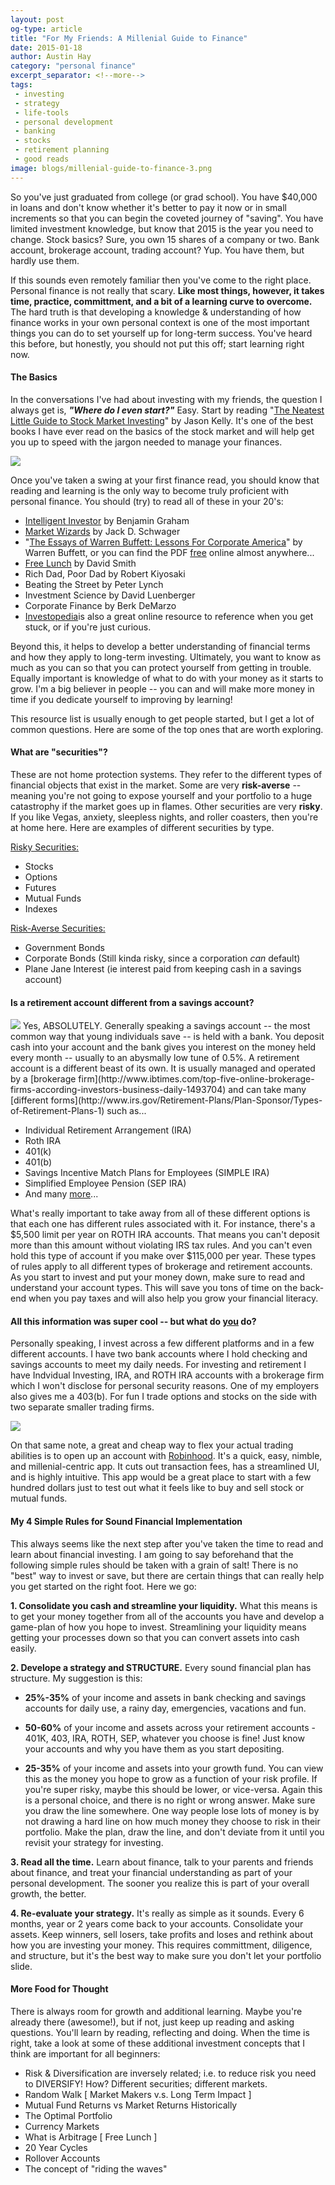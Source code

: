 ```yaml
---
layout: post
og-type: article
title: "For My Friends: A Millenial Guide to Finance"
date: 2015-01-18
author: Austin Hay
category: "personal finance"
excerpt_separator: <!--more-->
tags:
 - investing
 - strategy
 - life-tools
 - personal development
 - banking
 - stocks
 - retirement planning
 - good reads
image: blogs/millenial-guide-to-finance-3.png
---
```

<p>
So you've just graduated from college (or grad school). You have $40,000 in loans and don't know whether it's better to pay it now or in small increments so that you can begin the coveted journey of "saving". You have limited investment knowledge, but know that 2015 is the year you need to change. Stock basics? Sure, you own 15 shares of a company or two. Bank account, brokerage account, trading account? Yup. You have them, but hardly use them.
</p>
<!--more-->

If this sounds even remotely familiar then you've come to the right place. Personal finance is not really that scary. <b>Like most things, however, it takes time, practice, committment, and a bit of a learning curve to overcome.</b> The hard truth is that developing a knowledge &amp; understanding of how finance works in your own personal context is one of the most important things you can do to set yourself up for long-term success. You've heard this before, but honestly, you should not put this off; start learning right now. 

<h4><b>The Basics</b></h4>

In the conversations I've had about investing with my friends, the question I always get is, <b><i>"Where do I even start?"</i></b> Easy. Start by reading "[The Neatest Little Guide to Stock Market Investing](http://jasonkelly.com/books/smi-html/)" by Jason Kelly. It's one of the best books I have ever read on the basics of the stock market and will help get you up to speed with the jargon needed to manage your finances. 

<img class="imageleft" src="/images/blogs/millenial-guide-to-finance-2.png">

Once you've taken a swing at your first finance read, you should know that reading and learning is the only way to become truly proficient with personal finance. You should (try) to read all of these in your 20's:

* [Intelligent Investor](http://www.investopedia.com/articles/07/ben_graham.asp) by Benjamin Graham
* [Market Wizards](http://en.wikipedia.org/wiki/Market_Wizards) by Jack D. Schwager
* "[The Essays of Warren Buffett: Lessons For Corporate America](http://www.amazon.com/The-Essays-Warren-Buffett-Corporate/dp/1611634091)" by Warren Buffett, or you can find the PDF [free](/pdfs/The.Essays.of.Warren.Buffett.pdf) online almost anywhere...
* [Free Lunch](http://www.theguardian.com/books/2003/feb/08/society) by David Smith
* Rich Dad, Poor Dad by Robert Kiyosaki
* Beating the Street by Peter Lynch
* Investment Science by David Luenberger
* Corporate Finance by Berk DeMarzo
* [Investopedia](http://www.investopedia.com/)is also a great online resource to reference when you get stuck, or if you're just curious.

Beyond this, it helps to develop a better understanding of financial terms and how they apply to long-term investing. Ultimately, you want to know as much as you can so that you can protect yourself from getting in trouble. Equally important is knowledge of what to do with your money as it starts to grow. I'm a big believer in people -- you can and will make more money in time if you dedicate yourself to improving by learning!

This resource list is usually enough to get people started, but I get a lot of common questions. Here are some of the top ones that are worth exploring.

<h4><b>What are "securities"?</b></h4>

These are not home protection systems. They refer to the different types of financial objects that exist in the market. Some are very <b>risk-averse</b> -- meaning you're not going to expose yourself and your portfolio to a huge catastrophy if the market goes up in flames. Other securities are very <b>risky</b>. If you like Vegas, anxiety, sleepless nights, and roller coasters, then you're at home here. Here are examples of different securities by type.

<u>Risky Securities:</u>

* Stocks
* Options
* Futures
* Mutual Funds
* Indexes

<u>Risk-Averse Securities:</u>

* Government Bonds
* Corporate Bonds (Still kinda risky, since a corporation <i>can</i> default)
* Plane Jane Interest (ie interest paid from keeping cash in a savings account)

<h4><b>Is a retirement account different from a savings account?</b></h4>
<img class="imageright" src="/images/blogs/millenial-guide-to-finance-1.png">
Yes, ABSOLUTELY. Generally speaking a savings account -- the most common way that young individuals save -- is held with a bank. You deposit cash into your account and the bank gives you interest on the money held every month -- usually to an abysmally low tune of 0.5%. A retirement account is a different beast of its own. It is usually managed and operated by a [brokerage firm](http://www.ibtimes.com/top-five-online-brokerage-firms-according-investors-business-daily-1493704) and can take many [different forms](http://www.irs.gov/Retirement-Plans/Plan-Sponsor/Types-of-Retirement-Plans-1) such as...

* Individual Retirement Arrangement (IRA)
* Roth IRA
* 401(k)
* 401(b)
* Savings Incentive Match Plans for Employees (SIMPLE IRA)
* Simplified Employee Pension (SEP IRA)
* And many [more](http://www.irs.gov/Retirement-Plans/Plan-Sponsor/Types-of-Retirement-Plans-1)...	

What's really important to take away from all of these different options is that each one has different rules associated with it. For instance, there's a $5,500 limit per year on ROTH IRA accounts. That means you can't deposit more than this amount without violating IRS tax rules. And you can't even hold this type of account if you make over $115,000 per year. These types of rules apply to all different types of brokerage and retirement accounts. As you start to invest and put your money down, make sure to read and understand your account types. This will save you tons of time on the back-end when you pay taxes and will also help you grow your financial literacy.

<h4><b>All this information was super cool -- but what do <u>you</u> do?</b></h4>

Personally speaking, I invest across a few different platforms and in a few different accounts. I have two bank accounts where I hold checking and savings accounts to meet my daily needs. For investing and retirement I have Indvidual Investing, IRA, and ROTH IRA accounts with a brokerage firm which I won't disclose for personal security reasons. One of my employers also gives me a 403(b). For fun I trade options and stocks on the side with two separate smaller trading firms.

<img class="imageleft" src="/images/blogs/millenial-guide-to-finance-3.png">

On that same note, a great and cheap way to flex your actual trading abilities is to open up an account with [Robinhood](https://www.robinhood.com/). It's a quick, easy, nimble, and millenial-centric app. It cuts out transaction fees, has a streamlined UI, and is highly intuitive. This app would be a great place to start with a few hundred dollars just to test out what it feels like to buy and sell stock or mutual funds. 

<h4><b>My 4 Simple Rules for Sound Financial Implementation</b></h4>

This always seems like the next step after you've taken the time to read and learn about financial investing. I am going to say beforehand that the following simple rules should be taken with a grain of salt! There is no "best" way to invest or save, but there are certain things that can really help you get started on the right foot. Here we go:

<b>1. Consolidate you cash and streamline your liquidity.</b> What this means is to get your money together from all of the accounts you have and develop a game-plan of how you hope to invest. Streamlining your liquidity means getting your processes down so that you can convert assets into cash easily.

<b>2. Develope a strategy and STRUCTURE.</b> Every sound financial plan has structure. My suggestion is this:

*  <b>25%-35%</b> of your income and assets in bank checking and savings accounts for daily use, a rainy day, emergencies, vacations and fun.

*  <b>50-60%</b> of your income and assets across your retirement accounts - 401K, 403, IRA, ROTH, SEP, whatever you choose is fine! Just know your accounts and why you have them as you start depositing.

*  <b>25-35%</b> of your income and assets into your growth fund. You can view this as the money you hope to grow as a function of your risk profile. If you're super risky, maybe this should be lower, or vice-versa. Again this is a personal choice, and there is no right or wrong answer. Make sure you draw the line somewhere. One way people lose lots of money is by not drawing a hard line on how much money they choose to risk in their portfolio. Make the plan, draw the line, and don't deviate from it until you revisit your strategy for investing.	


<b>3. Read all the time.</b> Learn about finance, talk to your parents and friends about finance, and treat your financial understanding as part of your personal development. The sooner you realize this is part of your overall growth, the better. 

<b>4. Re-evaluate your strategy.</b> It's really as simple as it sounds. Every 6 months, year or 2 years come back to your accounts. Consolidate your assets. Keep winners, sell losers, take profits and loses and rethink about how you are investing your money. This requires committment, diligence, and structure, but it's the best way to make sure you don't let your portfolio slide.

<h4><b>More Food for Thought</b></h4>

There is always room for growth and additional learning. Maybe you're already there (awesome!), but if not, just keep up reading and asking questions. You'll learn by reading, reflecting and doing. When the time is right, take a look at some of these additional investment concepts that I think are important for all beginners:

* Risk & Diversification are inversely related; i.e. to reduce risk you need to DIVERSIFY! How? Different securities; different markets.
* Random Walk [ Market Makers v.s. Long Term Impact ]
* Mutual Fund Returns vs Market Returns Historically
* The Optimal Portfolio
* Currency Markets
* What is Arbitrage [ Free Lunch ]
* 20 Year Cycles
* Rollover Accounts
* The concept of "riding the waves"
